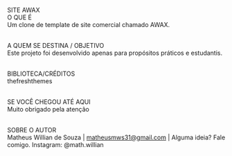 SITE AWAX<br/>
O QUE É<br/>
Um clone de template de site comercial chamado AWAX.<br/><br/>

A QUEM SE DESTINA / OBJETIVO<br/>
Este projeto foi desenvolvido apenas para propósitos práticos e estudantis.<br/><br/>

BIBLIOTECA/CRÉDITOS<br/>
thefreshthemes<br/><br/>

SE VOCÊ CHEGOU ATÉ AQUI<br/>
Muito obrigado pela atenção<br/><br/>

SOBRE O AUTOR<br/>
Matheus Willian de Souza | matheusmws31@gmail.com | Alguma ideia?  Fale comigo. Instagram: @math.willian
